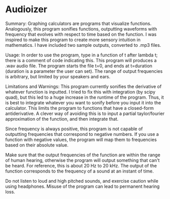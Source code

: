 # Audioizer
Summary:
Graphing calculators are programs that visualize functions. Analogously, this program sonifies functions, outputting waveforms with frequency that evolves with respect to time based on the function. I was inspired to make this program to create more sensory intuition in mathematics. I have included two sample outputs, converted to .mp3 files. 

Usage:
In order to use the program, type in a function of t after lambda t; there is a comment of code indicating this. This program will produces a .wav audio file. The program starts the file t=0, and ends at t=duration (duration is a parameter the user can set). The range of output frequencies is arbitrary, but limited by your speakers and ears.

Limitations and Warnings:
This program currently sonifies the derivative of whatever function is inputted. I tried to fix this with integration (by scipy quad), but this led to a huge increase in the runtime of the program. Thus, it is best to integrate whatever you want to sonify before you input it into the calculator. This limits the program to functions that have a closed-form antiderivative. A clever way of avoiding this is to input a partial taylor/fourier approximation of the function, and then integrate that. 

Since frequency is always positive, this program is not capable of outputting frequencies that correspond to negative numbers. If you use a function with negative values, the program will map them to frequencies based on their absolute value. 

Make sure that the output frequencies of the function are within the range of human hearing, otherwise the program will output something that can't be heard. For reference, this is about 20 Hz to 20 kHz. The output of the function corresponds to the frequency of a sound at an instant of time.

Do not listen to loud and high pitched sounds, and exercise caution while using headphones. Misuse of the program can lead to permanent hearing loss.
